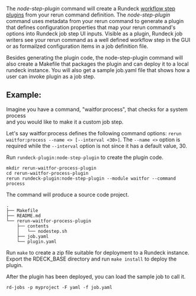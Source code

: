 The *node-step-plugin* command will create a Rundeck
[workflow step plugins](http://rundeck.org/docs/developer/workflow-step-plugin-development.html#workflow-node-step-plugin-plugin) 
from your rerun command definition.
The *node-step-plugin* command uses metadata from your rerun command to generate
a plugin that defines configuration properties that map your rerun
command's options into Rundeck job step UI inputs. 
Visible as a plugin, Rundeck job writers see your rerun command as a well defined
workflow step in the GUI or as formailzed configuration items in a job definition file.

Besides generating the plugin code, the node-step-plugin command will also 
create a Makefile that packages the plugin and can deploy it to a local rundeck instance.
You will also get a sample job.yaml file that shows how a user can 
invoke plugin as a job step.

Example:
--------

Imagine you have a command, "waitfor:process", that checks for a system process  
and you would like to make it a custom job step.

Let's say waitfor:process defines the following command options: `rerun waitfor:process --name <> [--interval <30>]`.
The `--name <>` option is required while the `--interval` option is not
since it has a default value, 30.

Run `rundeck-plugin:node-step-plugin` to create the plugin code.

	mkdir rerun-waitfor-process-plugin
	cd rerun-waitfor-process-plugin
    rerun rundeck-plugin:node-step-plugin --module waitfor --command process

The command will produce a source code project.

	.
	├── Makefile
	├── README.md
	└── rerun-waitfor-process-plugin
	    ├── contents
	    │   └── nodestep.sh
	    ├── job.yaml	    
	    └── plugin.yaml

Run `make` to create a zip file suitable for deployment to a Rundeck instance.
Export the RDECK_BASE directory and run `make install` to deploy the plugin.

After the plugin has been deployed, you can load the sample job to call it.

    rd-jobs -p myproject -F yaml -f job.yaml


